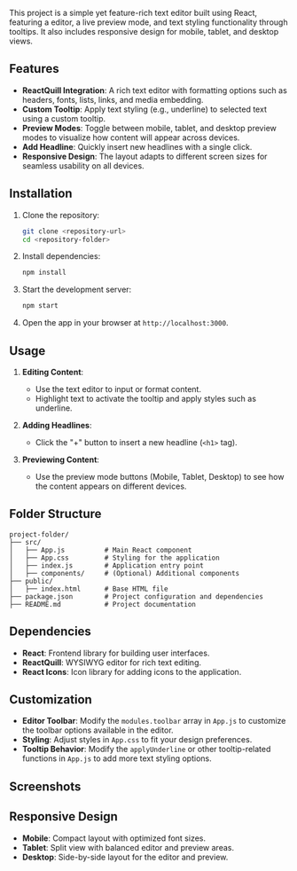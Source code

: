 This project is a simple yet feature-rich text editor built using React, featuring a editor, a live preview mode, and text styling functionality through tooltips. It also includes responsive design for mobile, tablet, and desktop views.

## Features

- **ReactQuill Integration**: A rich text editor with formatting options such as headers, fonts, lists, links, and media embedding.
- **Custom Tooltip**: Apply text styling (e.g., underline) to selected text using a custom tooltip.
- **Preview Modes**: Toggle between mobile, tablet, and desktop preview modes to visualize how content will appear across devices.
- **Add Headline**: Quickly insert new headlines with a single click.
- **Responsive Design**: The layout adapts to different screen sizes for seamless usability on all devices.

## Installation

1. Clone the repository:
   ```bash
   git clone <repository-url>
   cd <repository-folder>
   ```

2. Install dependencies:
   ```bash
   npm install
   ```

3. Start the development server:
   ```bash
   npm start
   ```

4. Open the app in your browser at `http://localhost:3000`.

## Usage

1. **Editing Content**:
   - Use the text editor to input or format content.
   - Highlight text to activate the tooltip and apply styles such as underline.

2. **Adding Headlines**:
   - Click the "+" button to insert a new headline (`<h1>` tag).

3. **Previewing Content**:
   - Use the preview mode buttons (Mobile, Tablet, Desktop) to see how the content appears on different devices.

## Folder Structure

```
project-folder/
├── src/
│   ├── App.js          # Main React component
│   ├── App.css         # Styling for the application
│   ├── index.js        # Application entry point
│   ├── components/     # (Optional) Additional components
├── public/
│   ├── index.html      # Base HTML file
├── package.json        # Project configuration and dependencies
├── README.md           # Project documentation
```

## Dependencies

- **React**: Frontend library for building user interfaces.
- **ReactQuill**: WYSIWYG editor for rich text editing.
- **React Icons**: Icon library for adding icons to the application.

## Customization

- **Editor Toolbar**: Modify the `modules.toolbar` array in `App.js` to customize the toolbar options available in the editor.
- **Styling**: Adjust styles in `App.css` to fit your design preferences.
- **Tooltip Behavior**: Modify the `applyUnderline` or other tooltip-related functions in `App.js` to add more text styling options.

## Screenshots



## Responsive Design

- **Mobile**: Compact layout with optimized font sizes.
- **Tablet**: Split view with balanced editor and preview areas.
- **Desktop**: Side-by-side layout for the editor and preview.


